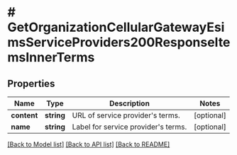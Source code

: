 # # GetOrganizationCellularGatewayEsimsServiceProviders200ResponseItemsInnerTerms

## Properties

Name | Type | Description | Notes
------------ | ------------- | ------------- | -------------
**content** | **string** | URL of service provider&#39;s terms. | [optional]
**name** | **string** | Label for service provider&#39;s terms. | [optional]

[[Back to Model list]](../../README.md#models) [[Back to API list]](../../README.md#endpoints) [[Back to README]](../../README.md)
